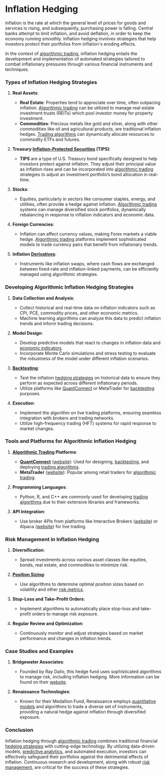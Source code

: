 # Inflation Hedging

Inflation is the rate at which the general level of prices for goods and services is rising, and subsequently, purchasing power is falling. Central banks attempt to limit inflation, and avoid deflation, in order to keep the economy running smoothly. Inflation hedging involves strategies that help investors protect their portfolios from inflation's eroding effects. 

In the context of [algorithmic trading](../a/algorithmic_trading.md), inflation hedging entails the development and implementation of automated strategies tailored to combat inflationary pressures through various financial instruments and techniques.

### Types of Inflation Hedging Strategies

1. **Real Assets**:
    - **Real Estate**: Properties tend to appreciate over time, often outpacing inflation. [Algorithmic trading](../a/algorithmic_trading.md) can be utilized to manage real estate investment trusts (REITs) which pool investor money for property investment.
    - **Commodities**: Precious metals like gold and silver, along with other commodities like oil and agricultural products, are traditional inflation hedges. [Trading algorithms](../t/trading_algorithms.md) can dynamically allocate resources to commodity ETFs and futures.

2. **Treasury [Inflation-Protected Securities](../i/inflation-protected_securities.md) (TIPS)**:
    - **TIPS** are a type of U.S. Treasury bond specifically designed to help investors protect against inflation. They adjust their principal value as inflation rises and can be incorporated into [algorithmic trading](../a/algorithmic_trading.md) strategies to adjust an investment portfolio’s bond allocation in real-time.

3. **Stocks**:
    - Equities, particularly in sectors like consumer staples, energy, and utilities, often provide a hedge against inflation. [Algorithmic trading](../a/algorithmic_trading.md) systems can manage diversified stock portfolios, dynamically rebalancing in response to inflation indicators and economic data.

4. **Foreign Currencies**:
    - Inflation can affect currency values, making Forex markets a viable hedge. [Algorithmic trading](../a/algorithmic_trading.md) platforms implement sophisticated models to trade currency pairs that benefit from inflationary trends.

5. **Inflation [Derivatives](../d/derivatives.md)**:
    - Instruments like inflation swaps, where cash flows are exchanged between fixed-rate and inflation-linked payments, can be efficiently managed using algorithmic strategies.

### Developing Algorithmic Inflation Hedging Strategies

1. **Data Collection and Analysis**: 
    - Collect historical and real-time data on inflation indicators such as CPI, PCE, commodity prices, and other economic metrics.
    - Machine learning algorithms can analyze this data to predict inflation trends and inform trading decisions.

2. **Model Design**: 
    - Develop predictive models that react to changes in inflation data and [economic indicators](../e/economic_indicators.md).
    - Incorporate Monte Carlo simulations and stress testing to evaluate the robustness of the model under different inflation scenarios.

3. **[Backtesting](../b/backtesting.md)**: 
    - Test the inflation [hedging strategies](../h/hedging_strategies.md) on historical data to ensure they perform as expected across different inflationary periods.
    - Utilize platforms like [QuantConnect](../q/quantconnect.md) or MetaTrader for [backtesting](../b/backtesting.md) purposes.

4. **Execution**:
    - Implement the algorithm on live trading platforms, ensuring seamless integration with brokers and trading networks.
    - Utilize high-frequency trading (HFT) systems for rapid response to market changes.

### Tools and Platforms for Algorithmic Inflation Hedging

1. **[Algorithmic Trading](../a/algorithmic_trading.md) Platforms**:
    - **[QuantConnect](../q/quantconnect.md)** ([website](https://www.quantconnect.com)): Used for designing, [backtesting](../b/backtesting.md), and deploying [trading algorithms](../t/trading_algorithms.md).
    - **MetaTrader** ([website](https://www.metatrader5.com)): Popular among retail traders for [algorithmic trading](../a/algorithmic_trading.md).

2. **Programming Languages**:
    - Python, R, and C++ are commonly used for developing [trading algorithms](../t/trading_algorithms.md) due to their extensive libraries and frameworks.

3. **API Integration**:
    - Use broker APIs from platforms like Interactive Brokers ([website](https://www.interactivebrokers.com)) or Alpaca ([website](https://alpaca.markets)) for live trading.

### Risk Management in Inflation Hedging

1. **Diversification**:
    - Spread investments across various asset classes like equities, bonds, real estate, and commodities to minimize risk.

2. **[Position Sizing](../p/position_sizing.md)**:
    - Use algorithms to determine optimal position sizes based on volatility and other [risk metrics](../r/risk_metrics.md).

3. **Stop-Loss and Take-Profit Orders**:
    - Implement algorithms to automatically place stop-loss and take-profit orders to manage risk exposure.

4. **Regular Review and Optimization**:
    - Continuously monitor and adjust strategies based on market performance and changes in inflation trends.

### Case Studies and Examples

1. **Bridgewater Associates**:
    - Founded by Ray Dalio, this hedge fund uses sophisticated algorithms to manage risk, including inflation hedging. More information can be found on their [website](https://www.bwater.com).

2. **Renaissance Technologies**:
    - Known for their Medallion Fund, Renaissance employs [quantitative models](../q/quantitative_models.md) and algorithms to trade a diverse set of instruments, providing a natural hedge against inflation through diversified exposure.

### Conclusion

Inflation hedging through [algorithmic trading](../a/algorithmic_trading.md) combines traditional financial [hedging strategies](../h/hedging_strategies.md) with cutting-edge technology. By utilizing data-driven models, [predictive analytics](../p/predictive_analytics.md), and automated execution, investors can effectively safeguard their portfolios against the detrimental effects of inflation. Continuous research and development, along with robust [risk management](../r/risk_management.md), are critical for the success of these strategies.
